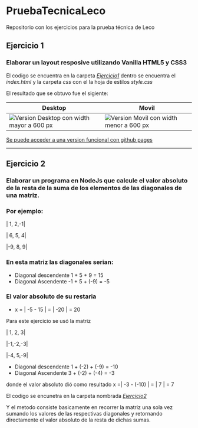 # PruebaTecnicaLeco
Repositorio con los ejercicios para la prueba técnica de Leco

## Ejercicio 1
### Elaborar un layout resposive utilizando Vanilla HTML5 y CSS3

El codigo se encuentra en la carpeta [_Ejercicio1_](https://github.com/skintigth/PruebaTecnicaLeco/tree/master/Ejercicio1) dentro se encuentra el _index.html_ y la carpeta _css_ con el la hoja de estilos _style.css_

El resultado que se obtuvo fue el sigiente:

| Desktop                                                                                                                           | Movil                                                                                                                         |
| --------------------------------------------------------------------------------------------------------------------------------- | ----------------------------------------------------------------------------------------------------------------------------- |
| ![Version Desktop con width mayor a 600 px](https://github.com/skintigth/PruebaTecnicaLeco/blob/master/docs/previews/desktop.png) | ![Version Movil con width menor a 600 px](https://github.com/skintigth/PruebaTecnicaLeco/blob/master/docs/previews/movil.png) |

[Se puede acceder a una version funcional con github pages](https://skintigth.github.io/PruebaTecnicaLeco/)

___

## Ejercicio 2
### Elaborar un programa en NodeJs que calcule el valor absoluto de la resta de la suma de los elementos de las diagonales de una matriz.

### Por ejemplo:

| 1, 2,-1|

| 6, 5, 4|

|-9, 8, 9|

### En esta matriz las diagonales serian:
* Diagonal descendente 1 + 5 + 9 = 15
* Diagonal Ascendente -1 + 5 + (-9) = -5

### El valor absoluto de su restaria
* x = | -5 - 15 | = | -20 | = 20

Para este ejercicio se usó la matriz

| 1, 2, 3|

|-1,-2,-3|

|-4, 5,-9|

* Diagonal descendente 1 + (-2) + (-9) = -10
* Diagonal Ascendente 3 + (-2) + (-4) = -3

donde el valor absoluto dió como resultado x =| -3 - (-10) | = | 7 | = 7

El codigo se encunetra en la carpeta nombrada [_Ejercicio2_](https://github.com/skintigth/PruebaTecnicaLeco/tree/master/Ejercicio2)

Y el metodo consiste basicamente en recorrer la matriz una sola vez sumando los valores de las respectivas diagonales y retornando directamente el valor absoluto de la resta de dichas sumas.



